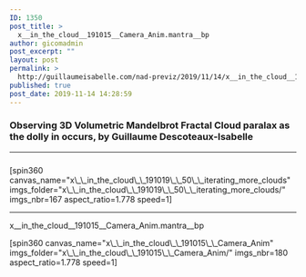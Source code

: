 ```yaml
---
ID: 1350
post_title: >
  x__in_the_cloud__191015__Camera_Anim.mantra__bp
author: gicomadmin
post_excerpt: ""
layout: post
permalink: >
  http://guillaumeisabelle.com/nad-previz/2019/11/14/x__in_the_cloud__191015__camera_anim-mantra__bp/
published: true
post_date: 2019-11-14 14:28:59
---
```

<!-- wp:heading {"level":3} -->

### Observing 3D Volumetric Mandelbrot Fractal Cloud paralax as the dolly in occurs, by Guillaume Descoteaux-Isabelle

<!-- /wp:heading -->

<!-- wp:separator -->

<hr class="wp-block-separator" />

<!-- /wp:separator -->

<!-- wp:heading {"level":3} -->

### 

<!-- /wp:heading -->

<!-- wp:shortcode --> [spin360 canvas_name="x\_\_in_the_cloud\_\_191019\_\_50\_\_iterating_more_clouds" imgs_folder="x\_\_in_the_cloud\_\_191019\_\_50\_\_iterating_more_clouds/" imgs_nbr=167 aspect_ratio=1.778 speed=1] 

<!-- /wp:shortcode -->

<!-- wp:separator -->

<hr class="wp-block-separator" />

<!-- /wp:separator -->

<!-- wp:paragraph -->

x\_\_in_the_cloud\_\_191015\_\_Camera_Anim.mantra\_\_bp

<!-- /wp:paragraph -->

<!-- wp:shortcode --> [spin360 canvas_name="x\_\_in_the_cloud\_\_191015\_\_Camera_Anim" imgs_folder="x\_\_in_the_cloud\_\_191015\_\_Camera_Anim/" imgs_nbr=180 aspect_ratio=1.778 speed=1] 

<!-- /wp:shortcode -->